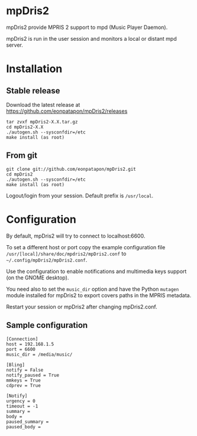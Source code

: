 # mpDris2

mpDris2 provide MPRIS 2 support to mpd (Music Player Daemon).

mpDris2 is run in the user session and monitors a local or distant mpd server.

# Installation

## Stable release

Download the latest release at https://github.com/eonpatapon/mpDris2/releases

    tar zvxf mpDris2-X.X.tar.gz
    cd mpDris2-X.X
    ./autogen.sh --sysconfdir=/etc
    make install (as root)

## From git

    git clone git://github.com/eonpatapon/mpDris2.git
    cd mpDris2
    ./autogen.sh --sysconfdir=/etc
    make install (as root)

Logout/login from your session.
Default prefix is ``/usr/local``.

# Configuration

By default, mpDris2 will try to connect to localhost:6600.

To set a different host or port copy the example configuration file
``/usr/[local]/share/doc/mpdris2/mpDris2.conf`` to ``~/.config/mpDris2/mpDris2.conf``.

Use the configuration to enable notifications and multimedia keys support (on
the GNOME desktop).

You need also to set the ``music_dir`` option and have the Python ``mutagen``
module installed for mpDris2 to export covers paths in the MPRIS metadata.

Restart your session or mpDris2 after changing mpDris2.conf.

## Sample configuration

    [Connection]
    host = 192.168.1.5
    port = 6600
    music_dir = /media/music/

    [Bling]
    notify = False
    notify_paused = True
    mmkeys = True
    cdprev = True

    [Notify]
    urgency = 0
    timeout = -1
    summary =
    body =
    paused_summary =
    paused_body =
